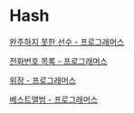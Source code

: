# Hash

[완주하지 못한 선수 - 프로그래머스](./완주하지못한선수.md)

[전화번호 목록 - 프로그래머스](./전화번호목록.md)

[위장 - 프로그래머스](./위장.md)

[베스트앨범 - 프로그래머스](./베스트앨범.md)
